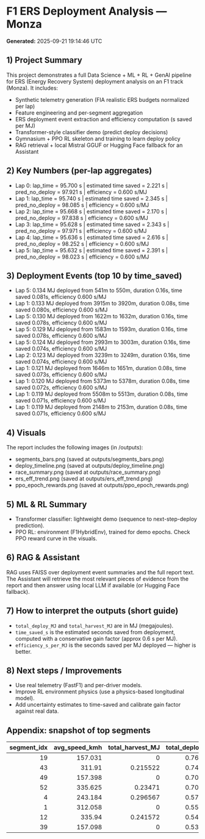 # F1 ERS Deployment Analysis — Monza
**Generated:** 2025-09-21 19:14:46 UTC

## 1) Project Summary
This project demonstrates a full Data Science + ML + RL + GenAI pipeline for ERS (Energy Recovery System) deployment analysis on an F1 track (Monza). It includes:
- Synthetic telemetry generation (FIA realistic ERS budgets normalized per lap)
- Feature engineering and per-segment aggregation
- ERS deployment event extraction and efficiency computation (s saved per MJ)
- Transformer-style classifier demo (predict deploy decisions)
- Gymnasium + PPO RL skeleton and training to learn deploy policy
- RAG retrieval + local Mistral GGUF or Hugging Face fallback for an Assistant

## 2) Key Numbers (per-lap aggregates)
- Lap 0: lap_time = 95.700 s | estimated time saved = 2.221 s | pred_no_deploy = 97.921 s | efficiency = 0.600 s/MJ
- Lap 1: lap_time = 95.740 s | estimated time saved = 2.345 s | pred_no_deploy = 98.085 s | efficiency = 0.600 s/MJ
- Lap 2: lap_time = 95.668 s | estimated time saved = 2.170 s | pred_no_deploy = 97.838 s | efficiency = 0.600 s/MJ
- Lap 3: lap_time = 95.628 s | estimated time saved = 2.343 s | pred_no_deploy = 97.971 s | efficiency = 0.600 s/MJ
- Lap 4: lap_time = 95.636 s | estimated time saved = 2.616 s | pred_no_deploy = 98.252 s | efficiency = 0.600 s/MJ
- Lap 5: lap_time = 95.632 s | estimated time saved = 2.391 s | pred_no_deploy = 98.023 s | efficiency = 0.600 s/MJ

## 3) Deployment Events (top 10 by time_saved)
- Lap 5: 0.134 MJ deployed from 541m to 550m, duration 0.16s, time saved 0.081s, efficiency 0.600 s/MJ
- Lap 1: 0.133 MJ deployed from 3915m to 3920m, duration 0.08s, time saved 0.080s, efficiency 0.600 s/MJ
- Lap 5: 0.130 MJ deployed from 1622m to 1632m, duration 0.16s, time saved 0.078s, efficiency 0.600 s/MJ
- Lap 5: 0.129 MJ deployed from 1583m to 1593m, duration 0.16s, time saved 0.078s, efficiency 0.600 s/MJ
- Lap 5: 0.124 MJ deployed from 2993m to 3003m, duration 0.16s, time saved 0.074s, efficiency 0.600 s/MJ
- Lap 2: 0.123 MJ deployed from 3239m to 3249m, duration 0.16s, time saved 0.074s, efficiency 0.600 s/MJ
- Lap 1: 0.121 MJ deployed from 1646m to 1651m, duration 0.08s, time saved 0.073s, efficiency 0.600 s/MJ
- Lap 1: 0.120 MJ deployed from 5373m to 5378m, duration 0.08s, time saved 0.072s, efficiency 0.600 s/MJ
- Lap 1: 0.119 MJ deployed from 5508m to 5513m, duration 0.08s, time saved 0.071s, efficiency 0.600 s/MJ
- Lap 1: 0.119 MJ deployed from 2148m to 2153m, duration 0.08s, time saved 0.071s, efficiency 0.600 s/MJ

## 4) Visuals
The report includes the following images (in /outputs):
- segments_bars.png (saved at outputs/segments_bars.png)
- deploy_timeline.png (saved at outputs/deploy_timeline.png)
- race_summary.png (saved at outputs/race_summary.png)
- ers_eff_trend.png (saved at outputs/ers_eff_trend.png)
- ppo_epoch_rewards.png (saved at outputs/ppo_epoch_rewards.png)

## 5) ML & RL Summary
- Transformer classifier: lightweight demo (sequence to next-step-deploy prediction).
- PPO RL: environment (F1HybridEnv), trained for demo epochs. Check PPO reward curve in the visuals.

## 6) RAG & Assistant
RAG uses FAISS over deployment event summaries and the full report text. The Assistant will retrieve the most relevant pieces of evidence from the report and then answer using local LLM if available (or Hugging Face fallback).

## 7) How to interpret the outputs (short guide)
- `total_deploy_MJ` and `total_harvest_MJ` are in MJ (megajoules).
- `time_saved_s` is the estimated seconds saved from deployment, computed with a conservative gain factor (approx 0.6 s per MJ).
- `efficiency_s_per_MJ` is the seconds saved per MJ deployed — higher is better.

## 8) Next steps / Improvements
- Use real telemetry (FastF1) and per-driver models.
- Improve RL environment physics (use a physics-based longitudinal model).
- Add uncertainty estimates to time-saved and calibrate gain factor against real data.

## Appendix: snapshot of top segments
|   segment_idx |   avg_speed_kmh |   total_harvest_MJ |   total_deploy_MJ |   est_time_saved_s |   efficiency_s_per_MJ |
|--------------:|----------------:|-------------------:|------------------:|-------------------:|----------------------:|
|            19 |         157.031 |           0        |          0.763297 |           0.457978 |                   0.6 |
|            43 |         311.91  |           0.215522 |          0.746706 |           0.448023 |                   0.6 |
|            49 |         157.398 |           0        |          0.707231 |           0.424339 |                   0.6 |
|            52 |         335.625 |           0.23471  |          0.704325 |           0.422595 |                   0.6 |
|             4 |         243.184 |           0.296567 |          0.574444 |           0.344666 |                   0.6 |
|             1 |         312.058 |           0        |          0.556177 |           0.333706 |                   0.6 |
|            12 |         335.94  |           0.241572 |          0.545248 |           0.327149 |                   0.6 |
|            39 |         157.098 |           0        |          0.530298 |           0.318179 |                   0.6 |
